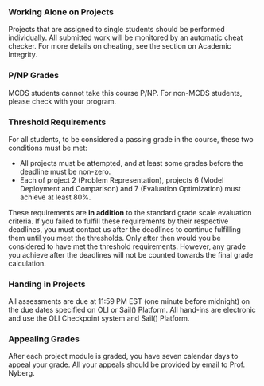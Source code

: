 ### Working Alone on Projects

Projects that are assigned to single students should be performed individually. All submitted work will be monitored by an automatic cheat checker. For more details on cheating, see the section on Academic Integrity.

### P/NP Grades

MCDS students cannot take this course P/NP. For non-MCDS students, please check with your program.

### Threshold Requirements

For all students, to be considered a passing grade in the course, these two conditions must be met:
- All projects must be attempted, and at least some grades before the deadline must be non-zero.
- Each of project 2 (Problem Representation), projects 6 (Model Deployment and Comparison) and 7 (Evaluation Optimization) must achieve at least 80%.

These requirements are **in addition** to the standard grade scale evaluation criteria. If you failed to fulfill these requirements by their respective deadlines, you must contact us after the deadlines to continue fulfilling them until you meet the thresholds. Only after then would you be considered to have met the threshold requirements. However, any grade you achieve after the deadlines will not be counted towards the final grade calculation.


### Handing in Projects

All assessments are due at 11:59 PM EST (one minute before midnight) on the due dates specified on OLI or Sail() Platform. All hand-ins are electronic and use the OLI Checkpoint system and Sail() Platform.

### Appealing Grades

After each project module is graded, you have seven calendar days to appeal your grade. All your appeals should be provided by email to Prof. Nyberg.